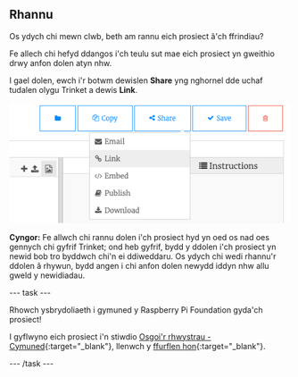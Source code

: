 ## Rhannu

Os ydych chi mewn clwb, beth am rannu eich prosiect â'ch ffrindiau?

Fe allech chi hefyd ddangos i'ch teulu sut mae eich prosiect yn gweithio drwy anfon dolen atyn nhw.

I gael dolen, ewch i'r botwm dewislen **Share** yng nghornel dde uchaf tudalen olygu Trinket a dewis **Link**.

![Y botwm dewislen 'Share' wedi'i ehangu a 'Link' wedi'i amlygu.](images/share-button.png)

**Cyngor:** Fe allwch chi rannu dolen i'ch prosiect hyd yn oed os nad oes gennych chi gyfrif Trinket; ond heb gyfrif, bydd y ddolen i'ch prosiect yn newid bob tro byddwch chi'n ei ddiweddaru. Os ydych chi wedi rhannu'r ddolen â rhywun, bydd angen i chi anfon dolen newydd iddyn nhw allu gweld y newidiadau.

--- task ---

Rhowch ysbrydoliaeth i gymuned y Raspberry Pi Foundation gyda'ch prosiect!

I gyflwyno eich prosiect i'n stiwdio [Osgoi'r rhwystrau - Cymuned](https://wke.lt/w/s/KobNfx){:target="_blank"}, llenwch y [ffurflen hon](https://form.raspberrypi.org/f/community-project-submissions){:target="_blank"}.

--- /task ---
